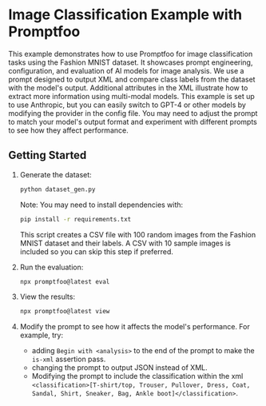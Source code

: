 # Image Classification Example with Promptfoo

This example demonstrates how to use Promptfoo for image classification tasks using the Fashion MNIST dataset. It showcases prompt engineering, configuration, and evaluation of AI models for image analysis. We use a prompt designed to output XML and compare class labels from the dataset with the model's output. Additional attributes in the XML illustrate how to extract more information using multi-modal models. This example is set up to use Anthropic, but you can easily switch to GPT-4 or other models by modifying the provider in the config file. You may need to adjust the prompt to match your model's output format and experiment with different prompts to see how they affect performance.

## Getting Started

1. Generate the dataset:

   ```sh
   python dataset_gen.py
   ```

   Note: You may need to install dependencies with:

   ```sh
   pip install -r requirements.txt
   ```

   This script creates a CSV file with 100 random images from the Fashion MNIST dataset and their labels. A CSV with 10 sample images is included so you can skip this step if preferred.

2. Run the evaluation:

   ```sh
   npx promptfoo@latest eval
   ```

3. View the results:

   ```sh
   npx promptfoo@latest view
   ```

4. Modify the prompt to see how it affects the model's performance. For example, try:
   - adding `Begin with <analysis>` to the end of the prompt to make the `is-xml` assertion pass.
   - changing the prompt to output JSON instead of XML.
   - Modifying the prompt to include the classification within the xml `<classification>[T-shirt/top, Trouser, Pullover, Dress, Coat, Sandal, Shirt, Sneaker, Bag, Ankle boot]</classification>`.

